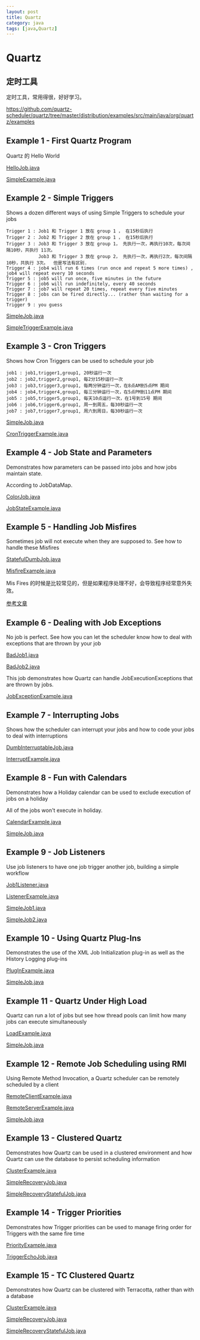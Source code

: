 ```yaml
---
layout: post
title: Quartz
category: java
tags: [java,Quartz]
---
```


# Quartz #

## 定时工具 ##

定时工具，常用得很，好好学习。

https://github.com/quartz-scheduler/quartz/tree/master/distribution/examples/src/main/java/org/quartz/examples

## Example 1 - First Quartz Program  ##

Quartz 的 Hello World

[HelloJob.java](https://github.com/quartz-scheduler/quartz/blob/master/distribution/examples/src/main/java/org/quartz/examples/example1/HelloJob.java)

[SimpleExample.java](https://github.com/quartz-scheduler/quartz/blob/master/distribution/examples/src/main/java/org/quartz/examples/example1/SimpleExample.java)

## Example 2 - Simple Triggers ## 

Shows a dozen different ways of using Simple Triggers to schedule your jobs

    Trigger 1 : Job1 和 Trigger 1 放在 group 1 ， 在15秒后执行 
    Trigger 2 : Job2 和 Trigger 2 放在 group 1 ， 在15秒后执行 
    Trigger 3 : Job3 和 Trigger 3 放在 group 1， 先执行一次，再执行10次，每次间隔10秒，共执行 11次。
                Job3 和 Trigger 3 放在 group 2， 先执行一次，再执行2次，每次间隔10秒，共执行 3次。  但是写法有区别. 
    Trigger 4 : job4 will run 6 times (run once and repeat 5 more times) ,  job4 will repeat every 10 seconds
    Trigger 5 : job5 will run once, five minutes in the future
    Trigger 6 : job6 will run indefinitely, every 40 seconds
    Trigger 7 : job7 will repeat 20 times, repeat every five minutes
    Trigger 8 : jobs can be fired directly... (rather than waiting for a trigger)
    Trigger 9 : you guess

[SimpleJob.java](https://github.com/quartz-scheduler/quartz/blob/master/distribution/examples/src/main/java/org/quartz/examples/example2/SimpleJob.java)

[SimpleTriggerExample.java](https://github.com/quartz-scheduler/quartz/blob/master/distribution/examples/src/main/java/org/quartz/examples/example2/SimpleTriggerExample.java)

## Example 3 - Cron Triggers  ##

Shows how Cron Triggers can be used to schedule your job

    job1 : job1,trigger1,group1, 20秒运行一次
    job2 : job2,trigger2,group1, 每2分15秒运行一次
    job3 : job3,trigger3,group1, 每两分钟运行一次，在8点AM到5点PM 期间
    job4 : job4,trigger4,group1, 每三分钟运行一次，在5点PM到11点PM 期间
    job5 : job5,trigger5,group1, 每天10点运行一次，在1号到15号 期间
    job6 : job6,trigger6,group1, 周一到周五，每30秒运行一次
    job7 : job7,trigger7,group1, 周六到周日，每30秒运行一次

[SimpleJob.java](https://github.com/quartz-scheduler/quartz/blob/master/distribution/examples/src/main/java/org/quartz/examples/example3/SimpleJob.java)

[CronTriggerExample.java](https://github.com/quartz-scheduler/quartz/blob/master/distribution/examples/src/main/java/org/quartz/examples/example3/CronTriggerExample.java)

## Example 4 - Job State and Parameters ## 	

Demonstrates how parameters can be passed into jobs and how jobs maintain state.

According to JobDataMap.

[ColorJob.java](https://github.com/quartz-scheduler/quartz/tree/master/distribution/examples/src/main/java/org/quartz/examples/example4/ColorJob.java)

[JobStateExample.java](https://github.com/quartz-scheduler/quartz/tree/master/distribution/examples/src/main/java/org/quartz/examples/example4/JobStateExample.java)

## Example 5 - Handling Job Misfires ##	

Sometimes job will not execute when they are supposed to. See how to handle these Misfires

[StatefulDumbJob.java](https://github.com/quartz-scheduler/quartz/tree/master/distribution/examples/src/main/java/org/quartz/examples/example5/StatefulDumbJob.java)

[MisfireExample.java](https://github.com/quartz-scheduler/quartz/tree/master/distribution/examples/src/main/java/org/quartz/examples/example5/MisfireExample.java)

Mis Fires 的时候是比较常见的，但是如果程序处理不好，会导致程序经常意外失效。

[参考文章](https://www.jianshu.com/p/634d2a6fae7b)

## Example 6 - Dealing with Job Exceptions ##

No job is perfect. See how you can let the scheduler know how to deal with exceptions that are thrown by your job


[BadJob1.java](https://github.com/quartz-scheduler/quartz/blob/master/distribution/examples/src/main/java/org/quartz/examples/example6/BadJob1.java)

[BadJob2.java](https://github.com/quartz-scheduler/quartz/blob/master/distribution/examples/src/main/java/org/quartz/examples/example6/BadJob2.java)

This job demonstrates how Quartz can handle JobExecutionExceptions that are thrown by jobs.

[JobExceptionExample.java](https://github.com/quartz-scheduler/quartz/blob/master/distribution/examples/src/main/java/org/quartz/examples/example6/JobExceptionExample.java)

## Example 7 - Interrupting Jobs ##

Shows how the scheduler can interrupt your jobs and how to code your jobs to deal with interruptions

[DumbInterruptableJob.java](https://github.com/quartz-scheduler/quartz/blob/master/distribution/examples/src/main/java/org/quartz/examples/example7/DumbInterruptableJob.java)

[InterruptExample.java](https://github.com/quartz-scheduler/quartz/blob/master/distribution/examples/src/main/java/org/quartz/examples/example7/InterruptExample.java)

## Example 8 - Fun with Calendars ##

Demonstrates how a Holiday calendar can be used to exclude execution of jobs on a holiday

All of the jobs won't execute in holiday.

[CalendarExample.java](https://github.com/quartz-scheduler/quartz/blob/master/distribution/examples/src/main/java/org/quartz/examples/example8/CalendarExample.java)

[SimpleJob.java](https://github.com/quartz-scheduler/quartz/blob/master/distribution/examples/src/main/java/org/quartz/examples/example8/SimpleJob.java)

## Example 9 - Job Listeners ## 	

Use job listeners to have one job trigger another job, building a simple workflow

[Job1Listener.java](https://github.com/quartz-scheduler/quartz/blob/master/distribution/examples/src/main/java/org/quartz/examples/example9/Job1Listener.java)

[ListenerExample.java](https://github.com/quartz-scheduler/quartz/blob/master/distribution/examples/src/main/java/org/quartz/examples/example9/ListenerExample.java)

[SimpleJob1.java](https://github.com/quartz-scheduler/quartz/blob/master/distribution/examples/src/main/java/org/quartz/examples/example9/SimpleJob1.java)

[SimpleJob2.java](https://github.com/quartz-scheduler/quartz/blob/master/distribution/examples/src/main/java/org/quartz/examples/example9/SimpleJob2.java)

## Example 10 - Using Quartz Plug-Ins ## 	

Demonstrates the use of the XML Job Initialization plug-in as well as the History Logging plug-ins

[PlugInExample.java](https://github.com/quartz-scheduler/quartz/blob/master/distribution/examples/src/main/java/org/quartz/examples/example10/PlugInExample.java)

[SimpleJob.java](https://github.com/quartz-scheduler/quartz/blob/master/distribution/examples/src/main/java/org/quartz/examples/example10/SimpleJob.java)

## Example 11 - Quartz Under High Load	## 

Quartz can run a lot of jobs but see how thread pools can limit how many jobs can execute simultaneously

[LoadExample.java](https://github.com/quartz-scheduler/quartz/blob/master/distribution/examples/src/main/java/org/quartz/examples/example11/LoadExample.java)

[SimpleJob.java](https://github.com/quartz-scheduler/quartz/blob/master/distribution/examples/src/main/java/org/quartz/examples/example11/SimpleJob.java)

## Example 12 - Remote Job Scheduling using RMI	## 

Using Remote Method Invocation, a Quartz scheduler can be remotely scheduled by a client

[RemoteClientExample.java](https://github.com/quartz-scheduler/quartz/blob/master/distribution/examples/src/main/java/org/quartz/examples/example12/RemoteClientExample.java)

[RemoteServerExample.java](https://github.com/quartz-scheduler/quartz/blob/master/distribution/examples/src/main/java/org/quartz/examples/example12/RemoteServerExample.java)

[SimpleJob.java](https://github.com/quartz-scheduler/quartz/blob/master/distribution/examples/src/main/java/org/quartz/examples/example12/SimpleJob.java)

## Example 13 - Clustered Quartz ## 

Demonstrates how Quartz can be used in a clustered environment and how Quartz can use the database to persist scheduling information

[ClusterExample.java](https://github.com/quartz-scheduler/quartz/blob/master/distribution/examples/src/main/java/org/quartz/examples/example13/ClusterExample.java)

[SimpleRecoveryJob.java](https://github.com/quartz-scheduler/quartz/blob/master/distribution/examples/src/main/java/org/quartz/examples/example13/SimpleRecoveryJob.java)

[SimpleRecoveryStatefulJob.java](https://github.com/quartz-scheduler/quartz/blob/master/distribution/examples/src/main/java/org/quartz/examples/example13/SimpleRecoveryStatefulJob.java)

## Example 14 - Trigger Priorities	## 

Demonstrates how Trigger priorities can be used to manage firing order for Triggers with the same fire time

[PriorityExample.java](https://github.com/quartz-scheduler/quartz/blob/master/distribution/examples/src/main/java/org/quartz/examples/example14/PriorityExample.java)

[TriggerEchoJob.java](https://github.com/quartz-scheduler/quartz/blob/master/distribution/examples/src/main/java/org/quartz/examples/example14/TriggerEchoJob.java)

## Example 15 - TC Clustered Quartz	## 

Demonstrates how Quartz can be clustered with Terracotta, rather than with a database

[ClusterExample.java](https://github.com/quartz-scheduler/quartz/blob/master/distribution/examples/src/main/java/org/quartz/examples/example15/ClusterExample.java)

[SimpleRecoveryJob.java](https://github.com/quartz-scheduler/quartz/blob/master/distribution/examples/src/main/java/org/quartz/examples/example15/SimpleRecoveryJob.java)

[SimpleRecoveryStatefulJob.java](https://github.com/quartz-scheduler/quartz/blob/master/distribution/examples/src/main/java/org/quartz/examples/example15/SimpleRecoveryStatefulJob.java)